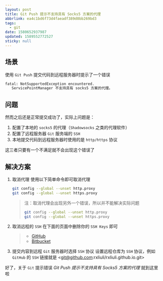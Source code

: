 ```yaml
---
layout: post
title: Git Push 提示不支持具有 Socks5 方案的代理
abbrlink: ea4c1bd6f73d4faeadf389d0bb269bd3
tags:
  - git
date: 1580652937987
updated: 1589552772527
sticky: null
---
```


## 场景

使用 `Git Push` 提交代码到远程服务器时提示了一个错误

```bash
fatal: NotSupportedException encountered.
   ServicePointManager 不支持具有 socks5 方案的代理。
```

## 问题

然而之后还是正常提交成功了，实际上问题是：

1.  配置了本地的 `socks5` 的代理（`Shadowsocks` 之类的代理软件）
1.  配置了远程服务器 `Git` 服务端的 `SSH`
1.  本地提交代码到远程服务器时使用的是 `http/https` 协议

这三者只要有一个不满足就不会出现这个错误了

## 解决方案

1.  取消代理
    使用以下简单命令即可取消代理

    ```bash
    git config --global --unset http.proxy
    git config --global --unset https.proxy
    ```

    > 注：取消代理会出现另外一个错误，所以并不能解决实际问题
    >
    > ```bash
    > git config --global --unset http.proxy
    > git config --global --unset https.proxy
    > ```

1.  取消远程的 `SSH`
    在下面的页面中删除你的 `SSH Keys` 即可

    > - [GitHub](https://github.com/settings/keys)
    > - [Bitbucket](https://bitbucket.org/account/user/your_username/ssh-keys/)

1.  提交内容到远程 `Git` 服务器时选择 `SSH` 协议
    设置远程仓库为 `SSH` 协议，例如 `GitHub` 的 `SSH` 链接就是 <<git@github.com>:rxliuli/rxliuli.github.io.git>

好了，关于 `Git` 提示错误 _Git Push 提示不支持具有 Socks5 方案的代理_ 就到这里啦
